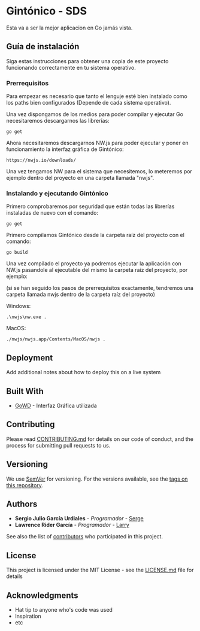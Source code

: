 # Gintónico - SDS

Esta va a ser la mejor aplicacion en Go jamás vista.

## Guía de instalación

Siga estas instrucciones para obtener una copia de este proyecto funcionando correctamente en tu sistema operativo.


### Prerrequisitos

Para empezar es necesario que tanto el lenguje esté bien instalado como los paths bien configurados (Depende de cada sistema operativo).

Una vez dispongamos de los medios para poder compilar y ejecutar Go necesitaremos descargarnos las librerías:

```
go get
```

Ahora necesitaremos descargarnos NW.js para poder ejecutar y poner en funcionamiento la interfaz gráfica de Gintónico:

```
https://nwjs.io/downloads/
```

Una vez tengamos NW para el sistema que necesitemos, lo meteremos por ejemplo dentro del proyecto en una carpeta llamada "nwjs".

### Instalando y ejecutando Gintónico

Primero comprobaremos por seguridad que están todas las librerías instaladas de nuevo con el comando:

```
go get
```

Primero compilamos Gintónico desde la carpeta raíz del proyecto con el comando: 

```
go build
```

Una vez compilado el proyecto ya podremos ejecutar la aplicación con NW.js pasandole al ejecutable del mismo la carpeta raíz del proyecto, por ejemplo:

(si se han seguido los pasos de prerrequisitos exactamente, tendremos una carpeta llamada nwjs dentro de la carpeta raíz del proyecto)

Windows:
```
.\nwjs\nw.exe .
```
MacOS:
```
./nwjs/nwjs.app/Contents/MacOS/nwjs .
```

## Deployment

Add additional notes about how to deploy this on a live system

## Built With

* [GoWD](https://github.com/dtylman/gowd) - Interfaz Gráfica utilizada

## Contributing

Please read [CONTRIBUTING.md](#) for details on our code of conduct, and the process for submitting pull requests to us.

## Versioning

We use [SemVer](#) for versioning. For the versions available, see the [tags on this repository](https://github.com/your/project/tags). 

## Authors

* **Sergio Julio García Urdiales** - *Programador* - [Serge](#)
* **Lawrence Rider García** - *Programador* - [Larry](http://www.larryrider.es)

See also the list of [contributors](https://github.com/Sjgu1/Gintonico/contributors) who participated in this project.

## License

This project is licensed under the MIT License - see the [LICENSE.md](LICENSE.md) file for details

## Acknowledgments

* Hat tip to anyone who's code was used
* Inspiration
* etc
